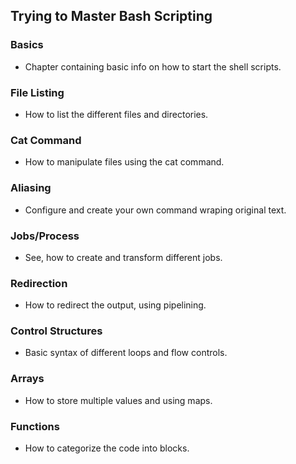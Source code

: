 ## Trying to Master Bash Scripting

### Basics
- Chapter containing basic info on how to start the shell scripts.
### File Listing
- How to list the different files and directories.
### Cat Command
- How to manipulate files using the cat command.
### Aliasing
- Configure and create your own command wraping original text.
### Jobs/Process
- See, how to create and transform different jobs.
### Redirection
- How to redirect the output, using pipelining.
### Control Structures
- Basic syntax of different loops and flow controls.
### Arrays
- How to store multiple values and using maps.
### Functions
- How to categorize the code into blocks.
